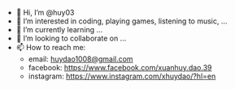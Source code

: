 - 👋 Hi, I’m @huy03
- 👀 I’m interested in coding, playing games, listening to music, ...
- 🌱 I’m currently learning ...
- 💞️ I’m looking to collaborate on ...
- 📫 How to reach me:
  + email: huydao1008@gmail.com
  + facebook: https://www.facebook.com/xuanhuy.dao.39
  + instagram: https://www.instagram.com/xhuydao/?hl=en 

<!---
huy03/huy03 is a ✨ special ✨ repository because its `README.md` (this file) appears on your GitHub profile.
You can click the Preview link to take a look at your changes.
--->
